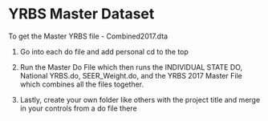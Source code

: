 # YRBS Master Dataset

To get the Master YRBS file - Combined2017.dta

1) Go into each do file and add personal cd to the top 
2) Run the Master Do File which then runs the INDIVIDUAL STATE DO, National YRBS.do, SEER_Weight.do, and the YRBS 2017 Master File which combines all the files together. 

3) Lastly, create your own folder like others with the project title and merge in your controls from a do file there
